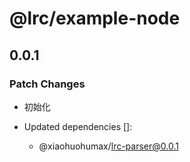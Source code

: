 # @lrc/example-node

## 0.0.1

### Patch Changes

- 初始化

- Updated dependencies []:
  - @xiaohuohumax/lrc-parser@0.0.1
